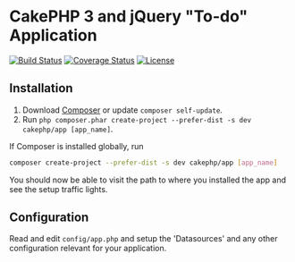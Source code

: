# CakePHP 3 and jQuery "To-do" Application

[![Build Status](https://api.travis-ci.org/cakephp/app.png)](https://travis-ci.org/teknoid/todo.svg?branch=develop)
[![Coverage Status](https://coveralls.io/repos/teknoid/todo/badge.png?branch=master)](https://coveralls.io/r/teknoid/todo?branch=master)
[![License](https://poser.pugx.org/cakephp/app/license.svg)](https://packagist.org/packages/cakephp/app)

## Installation

1. Download [Composer](http://getcomposer.org/doc/00-intro.md) or update `composer self-update`.
2. Run `php composer.phar create-project --prefer-dist -s dev cakephp/app [app_name]`.

If Composer is installed globally, run
```bash
composer create-project --prefer-dist -s dev cakephp/app [app_name]
```

You should now be able to visit the path to where you installed the app and see
the setup traffic lights.

## Configuration

Read and edit `config/app.php` and setup the 'Datasources' and any other
configuration relevant for your application.
